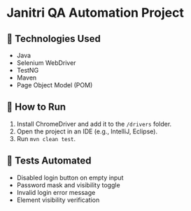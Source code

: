 
# Janitri QA Automation Project

## 🔧 Technologies Used
- Java
- Selenium WebDriver
- TestNG
- Maven
- Page Object Model (POM)

## 🚀 How to Run

1. Install ChromeDriver and add it to the `/drivers` folder.
2. Open the project in an IDE (e.g., IntelliJ, Eclipse).
3. Run `mvn clean test`.

## 🧪 Tests Automated
- Disabled login button on empty input
- Password mask and visibility toggle
- Invalid login error message
- Element visibility verification
